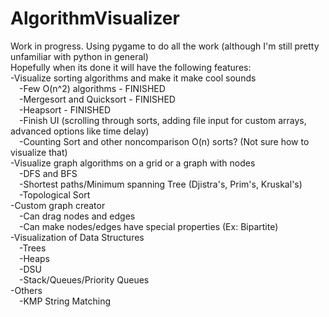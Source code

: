# AlgorithmVisualizer
Work in progress. Using pygame to do all the work (although I'm still pretty unfamiliar with python in general)<br>
Hopefully when its done it will have the following features:<br>
-Visualize sorting algorithms and make it make cool sounds<br>
&emsp;-Few O(n^2) algorithms - FINISHED<br> 
&emsp;-Mergesort and Quicksort - FINISHED<br> 
&emsp;-Heapsort - FINISHED<br> 
&emsp;-Finish UI (scrolling through sorts, adding file input for custom arrays, advanced options like time delay)<br>
&emsp;-Counting Sort and other noncomparison O(n) sorts? (Not sure how to visualize that)<br>
-Visualize graph algorithms on a grid or a graph with nodes<br>
&emsp;-DFS and BFS<br>
&emsp;-Shortest paths/Minimum spanning Tree (Djistra's, Prim's, Kruskal's)<br>
&emsp;-Topological Sort<br>
-Custom graph creator<br>
&emsp;-Can drag nodes and edges<br>
&emsp;-Can make nodes/edges have special properties (Ex: Bipartite)<br>
-Visualization of Data Structures<br>
&emsp;-Trees<br>
&emsp;-Heaps<br>
&emsp;-DSU<br>
&emsp;-Stack/Queues/Priority Queues<br>
-Others<br>
&emsp;-KMP String Matching<br>

